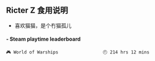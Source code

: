 ## Ricter Z 食用说明
- 喜欢猫猫，是个冇猫孤儿

<!-- steam-box start -->
#### - Steam playtime leaderboard
```text
🎮 World of Warships                 🕘 214 hrs 12 mins
```
<!-- Powered by https://github.com/YouEclipse/steam-box . -->
<!-- steam-box end -->
